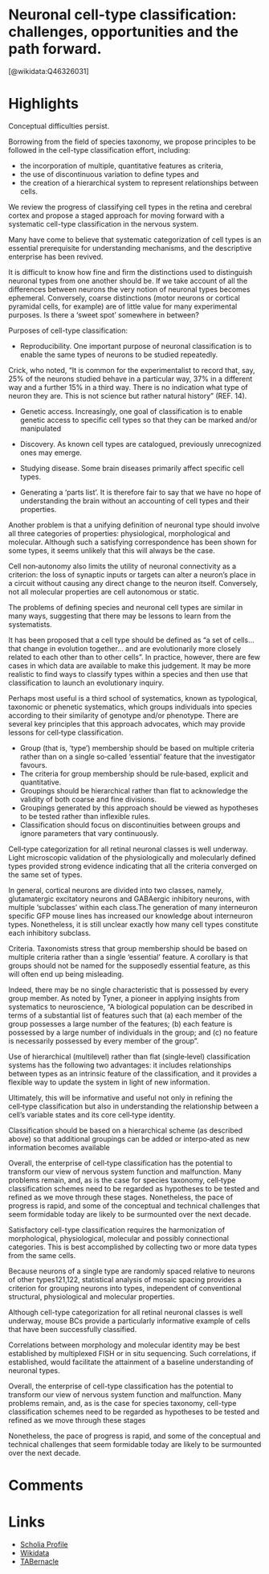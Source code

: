 
Neuronal cell-type classification: challenges, opportunities and the path forward.
==================================================================================
  
  [@wikidata:Q46326031]  

# Highlights

Conceptual difficulties persist. 

Borrowing from the field of species taxonomy, we propose principles to be followed in the cell-type classification effort, including:
- the incorporation of multiple, quantitative features as criteria, 
- the use of discontinuous variation to define types and 
- the creation of a hierarchical system to represent relationships between cells. 

We review the progress of classifying cell types in the retina and cerebral cortex and propose a staged approach for moving forward with a systematic cell-type classification in the nervous system. 

Many have come to believe that systematic categorization of cell types is an essential prerequisite for understanding mechanisms, and the descriptive enterprise has been revived.

It is difficult to know how fine and firm the distinctions used to distinguish neuronal types from one another should be. 
If we take account of all the differences between neurons the very notion of neuronal types becomes ephemeral. 
Conversely, coarse distinctions (motor neurons or cortical pyramidal cells, for example) are of little value for many experimental purposes. 
Is there a ‘sweet spot’ somewhere in between?

Purposes of cell-type classification:

- Reproducibility. One important purpose of neuronal classification is to enable the same types of neurons to be studied repeatedly.

Crick, who noted, “It is common for the experimentalist to record that, say, 25% of the neurons studied behave in a particular way, 37% in a different way and a further 15% in a third way. There is no indication what type of neuron they are. 
This is not science but rather natural history” (REF. 14).

- Genetic access. Increasingly, one goal of classification is to enable genetic access to specific cell types so that they can be marked and/or manipulated

- Discovery. As known cell types are catalogued, previously unrecognized ones may emerge.

- Studying disease. Some brain diseases primarily affect specific cell types.

- Generating a ‘parts list’. It is therefore fair to say that we have no hope of understanding the brain without an accounting of cell types and their properties.

Another problem is that a unifying definition of neuronal type should involve all three categories of properties: physiological, morphological and molecular.
Although such a satisfying correspondence has been shown for some types, it seems unlikely that this will always be the case.

Cell non‑autonomy also limits the utility of neuronal connectivity as a criterion: the loss of synaptic inputs or targets can alter a neuron’s place in a circuit without causing any direct change to the neuron itself. 
Conversely, not all molecular properties are cell autonomous or static.

The problems of defining species and neuronal cell types are similar in many ways, suggesting that there may be lessons to learn from the systematists.

It has been proposed that a cell type should be defined as “a set of cells… that change in evolution together… and are evolutionarily more closely related to each other than to other cells”. In practice, however, there are few cases in which data are available to make this judgement. It may be more realistic to find ways to classify types within a species and then use that classification to launch an evolutionary inquiry.

 <!-- The Arendt article is really influential -->

Perhaps most useful is a third school of systematics, known as typological, taxonomic or phenetic systematics, which groups individuals into species according to their similarity of genotype and/or phenotype. There are several key principles that this approach advocates, which may provide lessons for cell‑type classification.

 <!-- Yes! The phenetic line seems to be the most in concert with my classification goals. -->

 - Group (that is, ‘type’) membership should be based on multiple criteria rather than on a single so‑called ‘essential’ feature that the investigator favours. 
 - The criteria for group membership should be rule‑based, explicit and quantitative.
 - Groupings should be hierarchical rather than flat to acknowledge the validity of both coarse and fine divisions.
 - Groupings generated by this approach should be viewed as hypotheses to be tested rather than inflexible rules.
 - Classification should focus on discontinuities between groups and ignore parameters that vary continuously.

<!-- These points are super in line with my theoretical views on cell types. -->

Cell‑type categorization for all retinal neuronal classes is well underway. Light microscopic validation of the physiologically and molecularly defined types provided strong evidence indicating that all the criteria converged on the same set of types.

In general, cortical neurons are divided into two classes, namely, glutamatergic excitatory neurons and GABAergic inhibitory neurons, with multiple ‘subclasses’ within each class.The generation of many interneuron specific GFP mouse lines has increased our knowledge about interneuron types. Nonetheless, it is still unclear exactly how many cell types constitute each inhibitory subclass.

Criteria. Taxonomists stress that group membership should be based on multiple criteria rather than a single ‘essential’ feature. A corollary is that groups should not be named for the supposedly essential feature, as this will often end up being misleading. 

Indeed, there may be no single characteristic that is possessed by every group member. 
As noted by Tyner, a pioneer in applying insights from systematics to neuroscience, “A biological population can be described in terms of a substantial list of features such that (a) each member of the group possesses a large number of the features; (b) each feature is possessed by a large number of individuals in the group; and (c) no feature is necessarily possessed by every member of the group”.

<!-- I slightly disagree with that for the case of cell types. 
    I believe that "essential" classes are used in practice for
    experimental definitions of cell types.  -->

Use of hierarchical (multilevel) rather than flat (single‑level) classification systems has the following two advantages: it includes relationships between types as an intrinsic feature of the classification, and it provides a flexible way to update the system in light of new information.

Ultimately, this will be informative and useful not only in refining the cell‑type classification but also in understanding the relationship between a cell’s variable states and its core cell‑type identity.

Classification should be based on a hierarchical scheme (as described above) so that additional groupings can be added or interpo‑ated as new information becomes available

Overall, the enterprise of cell‑type classification has the potential to transform our view of nervous system function and malfunction. Many problems remain, and, as is the case for species taxonomy, cell‑type classification schemes need to be regarded as hypotheses to be tested and refined as we move through these stages. Nonetheless, the pace of progress is rapid, and some of the conceptual and technical challenges that seem formidable today are likely to be surmounted over the next decade.

Satisfactory cell-type classification requires the harmonization of morphological, physiological, molecular and possibly connectional categories. 
This is best accomplished by collecting two or more data types from the same cells.


Because neurons of a single type are randomly spaced relative to neurons of other types121,122, statistical analysis of mosaic spacing provides a criterion for grouping neurons into types, independent of conventional structural, physiological and molecular properties.

Although cell-type categorization for all retinal neuronal classes is well underway, mouse BCs provide a particularly informative example of cells that have been successfully classified.

Correlations between morphology and molecular identity may be best established by multiplexed FISH or in situ sequencing. Such correlations, if established, would facilitate the attainment of a baseline understanding of neuronal types.


Overall, the enterprise of cell-type classification has the potential to transform our view of nervous system function and malfunction. Many problems remain, and, as is the case for species taxonomy, cell-type classification schemes need to be regarded as hypotheses to be tested and refined as we move through these stages

Nonetheless, the pace of progress is rapid, and some of the conceptual and technical challenges that seem formidable today are likely to be surmounted over the next decade.

# Comments

# Links
  
 * [Scholia Profile](https://scholia.toolforge.org/work/Q46326031)  
 * [Wikidata](https://www.wikidata.org/wiki/Q46326031)  
 * [TABernacle](https://tabernacle.toolforge.org/?#/tab/manual/Q46326031/P921%3BP4510)  
